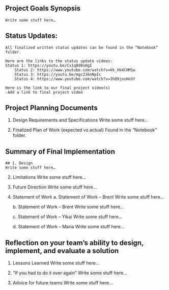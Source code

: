 ## Project Goals Synopsis
	Write some stuff here…


## Status Updates:
	All finalized written status updates can be found in the “Notebook” folder.
	
	Here are the links to the status update videos:
	Status 1: https://youtu.be/Cx1q0d0sHgI
    	Status 2: https://www.youtube.com/watch?v=kk_Hk4CHM1w
    	Status 3: https://youtu.be/mgc2J6nNpIc
    	Status 4: https://www.youtube.com/watch?v=3hQ9josHoSY

	Here is the link to our final project video(s)
	-Add a link to final project video

## Project Planning Documents
1.	Design Requirements and Specifications
	Write some stuff here…

2.	Finalized Plan of Work (expected vs actual)
	Found in the “Notebook” folder.

## Summary of Final Implementation
	## 1. Design
	Write some stuff here…

2.	Limitations
	Write some stuff here…

3.	Future Direction
	Write some stuff here…

4.	Statement of Work
    a.	Statement of Work – Brent
		Write some stuff here…

    b.	Statement of Work – Brent
		Write some stuff here…

    c.	Statement of Work – Yikai
		Write some stuff here…

    d.	Statement of Work – Maria
		Write some stuff here…

## Reflection on your team’s ability to design, implement, and evaluate a solution
1.	Lessons Learned
Write some stuff here…

2.	“If you had to do it over again”
Write some stuff here…

3.	Advice for future teams
Write some stuff here…

